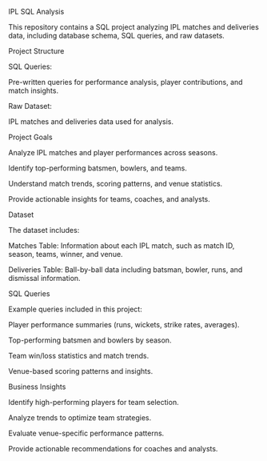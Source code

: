 IPL SQL Analysis

This repository contains a SQL project analyzing IPL matches and deliveries data, including database schema, SQL queries, and raw datasets.

Project Structure

SQL Queries:

Pre-written queries for performance analysis, player contributions, and match insights.

Raw Dataset:

IPL matches and deliveries data used for analysis.

Project Goals

Analyze IPL matches and player performances across seasons.

Identify top-performing batsmen, bowlers, and teams.

Understand match trends, scoring patterns, and venue statistics.

Provide actionable insights for teams, coaches, and analysts.

Dataset

The dataset includes:

Matches Table: Information about each IPL match, such as match ID, season, teams, winner, and venue.

Deliveries Table: Ball-by-ball data including batsman, bowler, runs, and dismissal information.

SQL Queries

Example queries included in this project:

Player performance summaries (runs, wickets, strike rates, averages).

Top-performing batsmen and bowlers by season.

Team win/loss statistics and match trends.

Venue-based scoring patterns and insights.

Business Insights

Identify high-performing players for team selection.

Analyze trends to optimize team strategies.

Evaluate venue-specific performance patterns.

Provide actionable recommendations for coaches and analysts.
